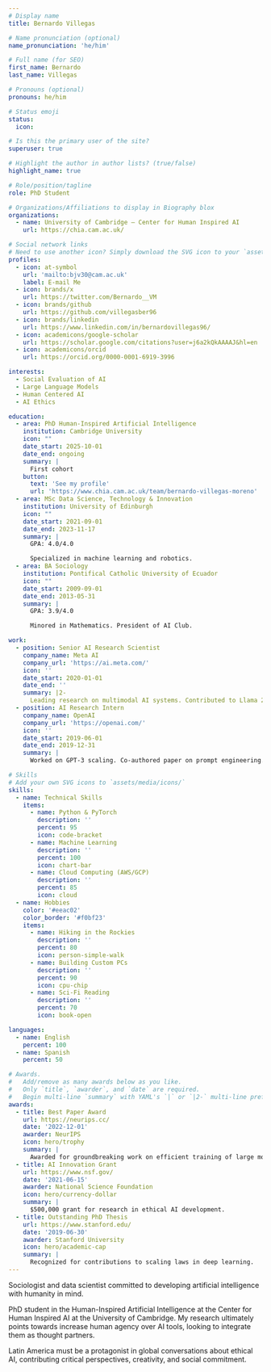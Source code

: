 ```yaml
---
# Display name
title: Bernardo Villegas

# Name pronunciation (optional)
name_pronunciation: 'he/him'

# Full name (for SEO)
first_name: Bernardo
last_name: Villegas

# Pronouns (optional)
pronouns: he/him

# Status emoji
status:
  icon: 

# Is this the primary user of the site?
superuser: true

# Highlight the author in author lists? (true/false)
highlight_name: true

# Role/position/tagline
role: PhD Student

# Organizations/Affiliations to display in Biography blox
organizations:
  - name: University of Cambridge – Center for Human Inspired AI
    url: https://chia.cam.ac.uk/

# Social network links
# Need to use another icon? Simply download the SVG icon to your `assets/media/icons/` folder.
profiles:
  - icon: at-symbol
    url: 'mailto:bjv30@cam.ac.uk'
    label: E-mail Me
  - icon: brands/x
    url: https://twitter.com/Bernardo__VM
  - icon: brands/github
    url: https://github.com/villegasber96
  - icon: brands/linkedin
    url: https://www.linkedin.com/in/bernardovillegas96/
  - icon: academicons/google-scholar
    url: https://scholar.google.com/citations?user=j6a2kQkAAAAJ&hl=en
  - icon: academicons/orcid
    url: https://orcid.org/0000-0001-6919-3996

interests:
  - Social Evaluation of AI
  - Large Language Models
  - Human Centered AI
  - AI Ethics

education:
  - area: PhD Human-Inspired Artificial Intelligence 
    institution: Cambridge University
    icon: ""
    date_start: 2025-10-01
    date_end: ongoing
    summary: |
      First cohort
    button:
      text: 'See my profile'
      url: 'https://www.chia.cam.ac.uk/team/bernardo-villegas-moreno'
  - area: MSc Data Science, Technology & Innovation
    institution: University of Edinburgh
    icon: ""
    date_start: 2021-09-01
    date_end: 2023-11-17
    summary: |
      GPA: 4.0/4.0

      Specialized in machine learning and robotics.
  - area: BA Sociology
    institution: Pontifical Catholic University of Ecuador
    icon: ""
    date_start: 2009-09-01
    date_end: 2013-05-31
    summary: |
      GPA: 3.9/4.0

      Minored in Mathematics. President of AI Club.

work:
  - position: Senior AI Research Scientist
    company_name: Meta AI
    company_url: 'https://ai.meta.com/'
    icon: ''
    date_start: 2020-01-01
    date_end: ''
    summary: |2-
      Leading research on multimodal AI systems. Contributed to Llama 2 and other open-source models. 50+ citations in 3 years.
  - position: AI Research Intern
    company_name: OpenAI
    company_url: 'https://openai.com/'
    icon: ''
    date_start: 2019-06-01
    date_end: 2019-12-31
    summary: |
      Worked on GPT-3 scaling. Co-authored paper on prompt engineering.

# Skills
# Add your own SVG icons to `assets/media/icons/`
skills:
  - name: Technical Skills
    items:
      - name: Python & PyTorch
        description: ''
        percent: 95
        icon: code-bracket
      - name: Machine Learning
        description: ''
        percent: 100
        icon: chart-bar
      - name: Cloud Computing (AWS/GCP)
        description: ''
        percent: 85
        icon: cloud
  - name: Hobbies
    color: '#eeac02'
    color_border: '#f0bf23'
    items:
      - name: Hiking in the Rockies
        description: ''
        percent: 80
        icon: person-simple-walk
      - name: Building Custom PCs
        description: ''
        percent: 90
        icon: cpu-chip
      - name: Sci-Fi Reading
        description: ''
        percent: 70
        icon: book-open

languages:
  - name: English
    percent: 100
  - name: Spanish
    percent: 50

# Awards.
#   Add/remove as many awards below as you like.
#   Only `title`, `awarder`, and `date` are required.
#   Begin multi-line `summary` with YAML's `|` or `|2-` multi-line prefix and indent 2 spaces below.
awards:
  - title: Best Paper Award
    url: https://neurips.cc/
    date: '2022-12-01'
    awarder: NeurIPS
    icon: hero/trophy
    summary: |
      Awarded for groundbreaking work on efficient training of large models.
  - title: AI Innovation Grant
    url: https://www.nsf.gov/
    date: '2021-06-15'
    awarder: National Science Foundation
    icon: hero/currency-dollar
    summary: |
      $500,000 grant for research in ethical AI development.
  - title: Outstanding PhD Thesis
    url: https://www.stanford.edu/
    date: '2019-06-30'
    awarder: Stanford University
    icon: hero/academic-cap
    summary: |
      Recognized for contributions to scaling laws in deep learning.
---
```


Sociologist and data scientist committed to developing artificial intelligence with humanity in mind. 

PhD student in the Human-Inspired Artificial Intelligence at the Center for Human Inspired AI at the University of Cambridge. My research ultimately points towards increase human agency over AI tools, looking to integrate them as thought partners. 



Latin America must be a protagonist in global conversations about ethical AI, contributing critical perspectives, creativity, and social commitment.